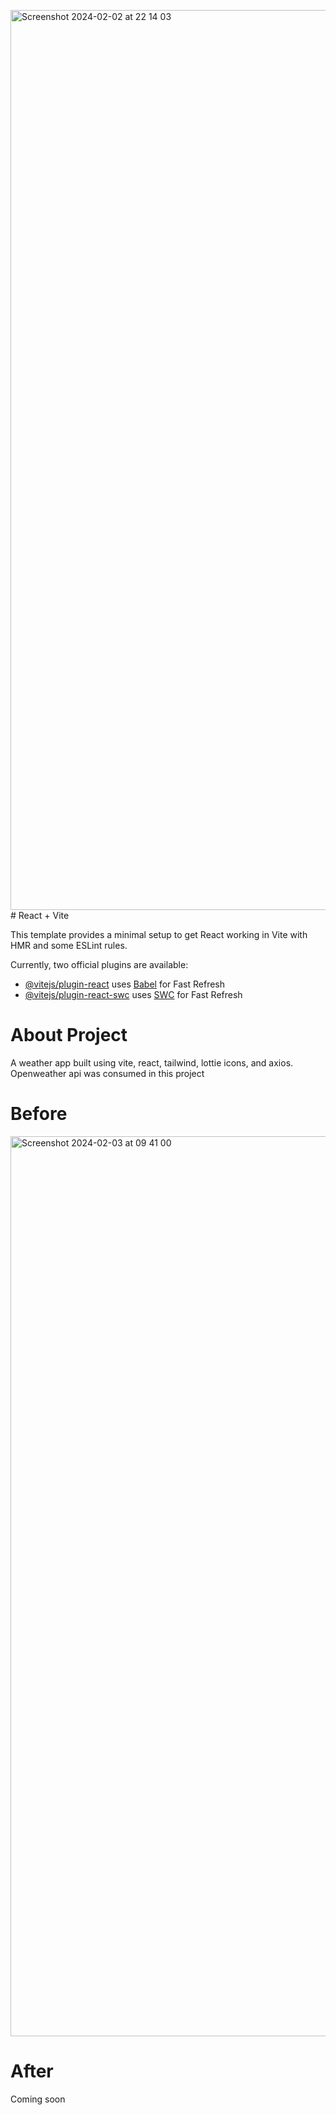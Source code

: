 <img width="1440" alt="Screenshot 2024-02-02 at 22 14 03" src="https://github.com/pHanToMcaNCoDE/Weather-Web-App/assets/113244998/138b5c45-47c8-4f21-b69d-d3389c523f40"># React + Vite

This template provides a minimal setup to get React working in Vite with HMR and some ESLint rules.

Currently, two official plugins are available:

- [@vitejs/plugin-react](https://github.com/vitejs/vite-plugin-react/blob/main/packages/plugin-react/README.md) uses [Babel](https://babeljs.io/) for Fast Refresh
- [@vitejs/plugin-react-swc](https://github.com/vitejs/vite-plugin-react-swc) uses [SWC](https://swc.rs/) for Fast Refresh


# About Project

A weather app built using vite, react, tailwind, lottie icons, and axios. Openweather api was consumed in this project

# Before

<img width="1440" alt="Screenshot 2024-02-03 at 09 41 00" src="https://github.com/pHanToMcaNCoDE/Weather-Web-App/assets/113244998/659ad1db-c24c-4d58-82ea-7988fc757ac8">

# After

Coming soon
